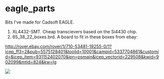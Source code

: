 # eagle_parts
Bits I've made for Cadsoft EAGLE.


1.  XL4432-SMT.  Cheap transcievers based on the Si4430 chip.
2.  65_38_22_boxes.brd.  A board to fit in these boxes from ebay:

http://rover.ebay.com/rover/1/710-53481-19255-0/1?icep_ff3=2&pub=5575128401&toolid=10001&campid=5337704861&customid=&icep_item=931152402070&ipn=psmain&icep_vectorid=229508&kwid=902099&mtid=824&kw=lg

<img style="text-decoration:none;border:0;padding:0;margin:0;" src="http://rover.ebay.com/roverimp/1/710-53481-19255-0/1?ff3=2&pub=5575128401&toolid=10001&campid=5337704861&customid=&item=931152402070&mpt=[CACHEBUSTER]">


